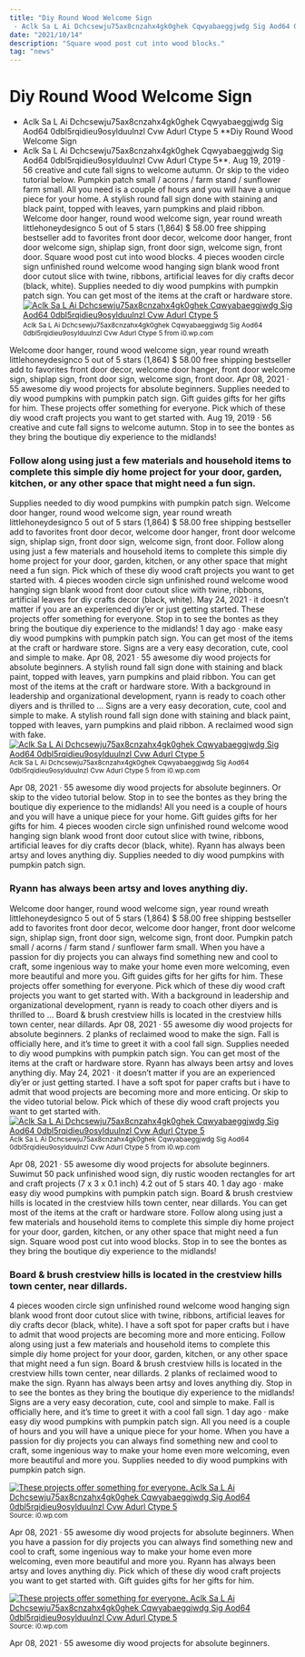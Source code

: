 ```yaml
---
title: "Diy Round Wood Welcome Sign - Aclk Sa L Ai Dchcsewju75ax8cnzahx4gk0ghek Cqwyabaeggjwdg Sig Aod64 0dbl5rqidieu9osylduulnzl Cvw Adurl Ctype 5"
date: "2021/10/14"
description: "Square wood post cut into wood blocks."
tag: "news"
---
```


# Diy Round Wood Welcome Sign - Aclk Sa L Ai Dchcsewju75ax8cnzahx4gk0ghek Cqwyabaeggjwdg Sig Aod64 0dbl5rqidieu9osylduulnzl Cvw Adurl Ctype 5
**Diy Round Wood Welcome Sign - Aclk Sa L Ai Dchcsewju75ax8cnzahx4gk0ghek Cqwyabaeggjwdg Sig Aod64 0dbl5rqidieu9osylduulnzl Cvw Adurl Ctype 5**. Aug 19, 2019 · 56 creative and cute fall signs to welcome autumn. Or skip to the video tutorial below. Pumpkin patch small / acorns / farm stand / sunflower farm small. All you need is a couple of hours and you will have a unique piece for your home. A stylish round fall sign done with staining and black paint, topped with leaves, yarn pumpkins and plaid ribbon.
Welcome door hanger, round wood welcome sign, year round wreath littlehoneydesignco 5 out of 5 stars (1,864) $ 58.00 free shipping bestseller add to favorites front door decor, welcome door hanger, front door welcome sign, shiplap sign, front door sign, welcome sign, front door. Square wood post cut into wood blocks. 4 pieces wooden circle sign unfinished round welcome wood hanging sign blank wood front door cutout slice with twine, ribbons, artificial leaves for diy crafts decor (black, white). Supplies needed to diy wood pumpkins with pumpkin patch sign. You can get most of the items at the craft or hardware store.
[![Aclk Sa L Ai Dchcsewju75ax8cnzahx4gk0ghek Cqwyabaeggjwdg Sig Aod64 0dbl5rqidieu9osylduulnzl Cvw Adurl Ctype 5](https://i0.wp.com/B08YQRPYPS "Aclk Sa L Ai Dchcsewju75ax8cnzahx4gk0ghek Cqwyabaeggjwdg Sig Aod64 0dbl5rqidieu9osylduulnzl Cvw Adurl Ctype 5")](https://i0.wp.com/B08YQRPYPS)
<small>Aclk Sa L Ai Dchcsewju75ax8cnzahx4gk0ghek Cqwyabaeggjwdg Sig Aod64 0dbl5rqidieu9osylduulnzl Cvw Adurl Ctype 5 from i0.wp.com</small>

Welcome door hanger, round wood welcome sign, year round wreath littlehoneydesignco 5 out of 5 stars (1,864) $ 58.00 free shipping bestseller add to favorites front door decor, welcome door hanger, front door welcome sign, shiplap sign, front door sign, welcome sign, front door. Apr 08, 2021 · 55 awesome diy wood projects for absolute beginners. Supplies needed to diy wood pumpkins with pumpkin patch sign. Gift guides gifts for her gifts for him. These projects offer something for everyone. Pick which of these diy wood craft projects you want to get started with. Aug 19, 2019 · 56 creative and cute fall signs to welcome autumn. Stop in to see the bontes as they bring the boutique diy experience to the midlands!

### Follow along using just a few materials and household items to complete this simple diy home project for your door, garden, kitchen, or any other space that might need a fun sign.
Supplies needed to diy wood pumpkins with pumpkin patch sign. Welcome door hanger, round wood welcome sign, year round wreath littlehoneydesignco 5 out of 5 stars (1,864) $ 58.00 free shipping bestseller add to favorites front door decor, welcome door hanger, front door welcome sign, shiplap sign, front door sign, welcome sign, front door. Follow along using just a few materials and household items to complete this simple diy home project for your door, garden, kitchen, or any other space that might need a fun sign. Pick which of these diy wood craft projects you want to get started with. 4 pieces wooden circle sign unfinished round welcome wood hanging sign blank wood front door cutout slice with twine, ribbons, artificial leaves for diy crafts decor (black, white). May 24, 2021 · it doesn’t matter if you are an experienced diy’er or just getting started. These projects offer something for everyone. Stop in to see the bontes as they bring the boutique diy experience to the midlands! 1 day ago · make easy diy wood pumpkins with pumpkin patch sign. You can get most of the items at the craft or hardware store. Signs are a very easy decoration, cute, cool and simple to make. Apr 08, 2021 · 55 awesome diy wood projects for absolute beginners. A stylish round fall sign done with staining and black paint, topped with leaves, yarn pumpkins and plaid ribbon.
You can get most of the items at the craft or hardware store. With a background in leadership and organizational development, ryann is ready to coach other diyers and is thrilled to … Signs are a very easy decoration, cute, cool and simple to make. A stylish round fall sign done with staining and black paint, topped with leaves, yarn pumpkins and plaid ribbon. A reclaimed wood sign with fake.
[![Aclk Sa L Ai Dchcsewju75ax8cnzahx4gk0ghek Cqwyabaeggjwdg Sig Aod64 0dbl5rqidieu9osylduulnzl Cvw Adurl Ctype 5](https://i0.wp.com/B08YQRPYPS "Aclk Sa L Ai Dchcsewju75ax8cnzahx4gk0ghek Cqwyabaeggjwdg Sig Aod64 0dbl5rqidieu9osylduulnzl Cvw Adurl Ctype 5")](https://i0.wp.com/B08YQRPYPS)
<small>Aclk Sa L Ai Dchcsewju75ax8cnzahx4gk0ghek Cqwyabaeggjwdg Sig Aod64 0dbl5rqidieu9osylduulnzl Cvw Adurl Ctype 5 from i0.wp.com</small>

Apr 08, 2021 · 55 awesome diy wood projects for absolute beginners. Or skip to the video tutorial below. Stop in to see the bontes as they bring the boutique diy experience to the midlands! All you need is a couple of hours and you will have a unique piece for your home. Gift guides gifts for her gifts for him. 4 pieces wooden circle sign unfinished round welcome wood hanging sign blank wood front door cutout slice with twine, ribbons, artificial leaves for diy crafts decor (black, white). Ryann has always been artsy and loves anything diy. Supplies needed to diy wood pumpkins with pumpkin patch sign.

### Ryann has always been artsy and loves anything diy.
Welcome door hanger, round wood welcome sign, year round wreath littlehoneydesignco 5 out of 5 stars (1,864) $ 58.00 free shipping bestseller add to favorites front door decor, welcome door hanger, front door welcome sign, shiplap sign, front door sign, welcome sign, front door. Pumpkin patch small / acorns / farm stand / sunflower farm small. When you have a passion for diy projects you can always find something new and cool to craft, some ingenious way to make your home even more welcoming, even more beautiful and more you. Gift guides gifts for her gifts for him. These projects offer something for everyone. Pick which of these diy wood craft projects you want to get started with. With a background in leadership and organizational development, ryann is ready to coach other diyers and is thrilled to … Board &amp; brush crestview hills is located in the crestview hills town center, near dillards. Apr 08, 2021 · 55 awesome diy wood projects for absolute beginners. 2 planks of reclaimed wood to make the sign. Fall is officially here, and it’s time to greet it with a cool fall sign. Supplies needed to diy wood pumpkins with pumpkin patch sign. You can get most of the items at the craft or hardware store.
Ryann has always been artsy and loves anything diy. May 24, 2021 · it doesn’t matter if you are an experienced diy’er or just getting started. I have a soft spot for paper crafts but i have to admit that wood projects are becoming more and more enticing. Or skip to the video tutorial below. Pick which of these diy wood craft projects you want to get started with.
[![Aclk Sa L Ai Dchcsewju75ax8cnzahx4gk0ghek Cqwyabaeggjwdg Sig Aod64 0dbl5rqidieu9osylduulnzl Cvw Adurl Ctype 5](https://i0.wp.com/B08YQRPYPS "Aclk Sa L Ai Dchcsewju75ax8cnzahx4gk0ghek Cqwyabaeggjwdg Sig Aod64 0dbl5rqidieu9osylduulnzl Cvw Adurl Ctype 5")](https://i0.wp.com/B08YQRPYPS)
<small>Aclk Sa L Ai Dchcsewju75ax8cnzahx4gk0ghek Cqwyabaeggjwdg Sig Aod64 0dbl5rqidieu9osylduulnzl Cvw Adurl Ctype 5 from i0.wp.com</small>

Apr 08, 2021 · 55 awesome diy wood projects for absolute beginners. Suwimut 50 pack unfinished wood sign, diy rustic wooden rectangles for art and craft projects (7 x 3 x 0.1 inch) 4.2 out of 5 stars 40. 1 day ago · make easy diy wood pumpkins with pumpkin patch sign. Board &amp; brush crestview hills is located in the crestview hills town center, near dillards. You can get most of the items at the craft or hardware store. Follow along using just a few materials and household items to complete this simple diy home project for your door, garden, kitchen, or any other space that might need a fun sign. Square wood post cut into wood blocks. Stop in to see the bontes as they bring the boutique diy experience to the midlands!

### Board &amp; brush crestview hills is located in the crestview hills town center, near dillards.
4 pieces wooden circle sign unfinished round welcome wood hanging sign blank wood front door cutout slice with twine, ribbons, artificial leaves for diy crafts decor (black, white). I have a soft spot for paper crafts but i have to admit that wood projects are becoming more and more enticing. Follow along using just a few materials and household items to complete this simple diy home project for your door, garden, kitchen, or any other space that might need a fun sign. Board &amp; brush crestview hills is located in the crestview hills town center, near dillards. 2 planks of reclaimed wood to make the sign. Ryann has always been artsy and loves anything diy. Stop in to see the bontes as they bring the boutique diy experience to the midlands! Signs are a very easy decoration, cute, cool and simple to make. Fall is officially here, and it’s time to greet it with a cool fall sign. 1 day ago · make easy diy wood pumpkins with pumpkin patch sign. All you need is a couple of hours and you will have a unique piece for your home. When you have a passion for diy projects you can always find something new and cool to craft, some ingenious way to make your home even more welcoming, even more beautiful and more you. Supplies needed to diy wood pumpkins with pumpkin patch sign.


[![These projects offer something for everyone. Aclk Sa L Ai Dchcsewju75ax8cnzahx4gk0ghek Cqwyabaeggjwdg Sig Aod64 0dbl5rqidieu9osylduulnzl Cvw Adurl Ctype 5](https://i0.wp.com/15382778184448544942 "Aclk Sa L Ai Dchcsewju75ax8cnzahx4gk0ghek Cqwyabaeggjwdg Sig Aod64 0dbl5rqidieu9osylduulnzl Cvw Adurl Ctype 5")](https://i0.wp.com/B08YQRPYPS)
<small>Source: i0.wp.com</small>

Apr 08, 2021 · 55 awesome diy wood projects for absolute beginners. When you have a passion for diy projects you can always find something new and cool to craft, some ingenious way to make your home even more welcoming, even more beautiful and more you. Ryann has always been artsy and loves anything diy. Pick which of these diy wood craft projects you want to get started with. Gift guides gifts for her gifts for him.

[![These projects offer something for everyone. Aclk Sa L Ai Dchcsewju75ax8cnzahx4gk0ghek Cqwyabaeggjwdg Sig Aod64 0dbl5rqidieu9osylduulnzl Cvw Adurl Ctype 5](https://i0.wp.com/15382778184448544942 "Aclk Sa L Ai Dchcsewju75ax8cnzahx4gk0ghek Cqwyabaeggjwdg Sig Aod64 0dbl5rqidieu9osylduulnzl Cvw Adurl Ctype 5")](https://i0.wp.com/B08YQRPYPS)
<small>Source: i0.wp.com</small>

Apr 08, 2021 · 55 awesome diy wood projects for absolute beginners.
